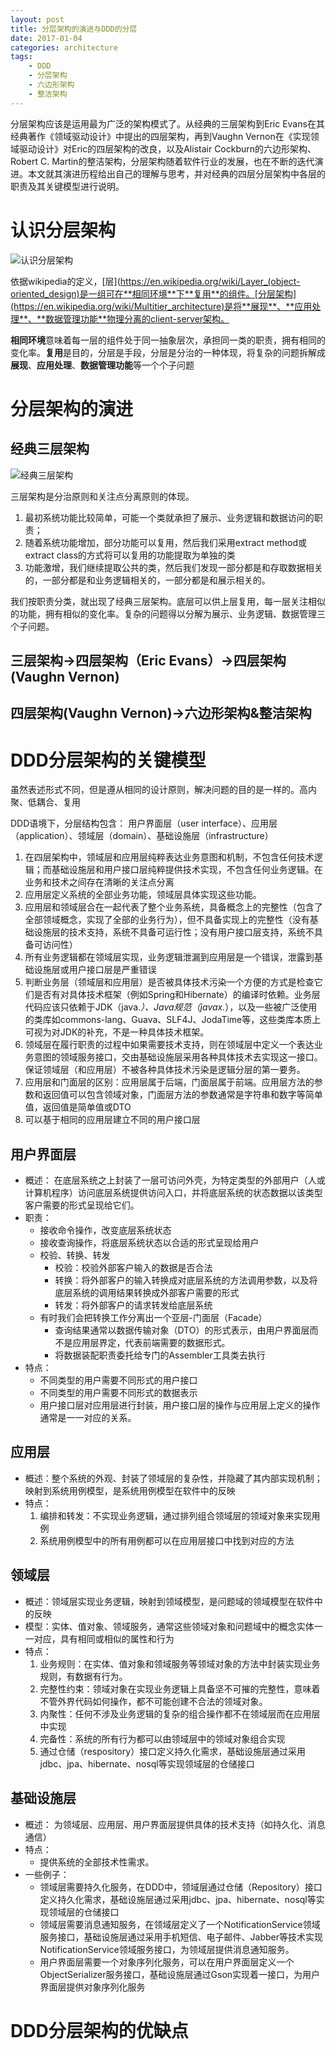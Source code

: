 ```yaml
---
layout: post
title: 分层架构的演进与DDD的分层
date: 2017-01-04
categories: architecture
tags:
    - DDD
    - 分层架构
    - 六边形架构
    - 整洁架构
---
```



分层架构应该是运用最为广泛的架构模式了。从经典的三层架构到Eric Evans在其经典著作《领域驱动设计》中提出的四层架构，再到Vaughn Vernon在《实现领域驱动设计》对Eric的四层架构的改良，以及Alistair Cockburn的六边形架构、Robert C. Martin的整洁架构，分层架构随着软件行业的发展，也在不断的迭代演进。本文就其演进历程给出自己的理解与思考，并对经典的四层分层架构中各层的职责及其关键模型进行说明。

<!-- more -->

# 认识分层架构

![认识分层架构](/images/认识分层架构.jpg)

依据wikipedia的定义，[层](https://en.wikipedia.org/wiki/Layer_(object-oriented_design)是一组可在**相同环境**下**复用**的组件。[分层架构](https://en.wikipedia.org/wiki/Multitier_architecture)是将**展现**、**应用处理**、**数据管理功能**物理分离的client-server架构。

**相同环境**意味着每一层的组件处于同一抽象层次，承担同一类的职责，拥有相同的变化率。**复用**是目的，分层是手段，分层是分治的一种体现，将复杂的问题拆解成**展现**、**应用处理**、**数据管理功能**等一个个子问题

# 分层架构的演进

## 经典三层架构

![经典三层架构](/images/三层架构.jpg)

三层架构是分治原则和关注点分离原则的体现。

1. 最初系统功能比较简单，可能一个类就承担了展示、业务逻辑和数据访问的职责；
2. 随着系统功能增加，部分功能可以复用，然后我们采用extract method或extract class的方式将可以复用的功能提取为单独的类
3. 功能激增，我们继续提取公共的类，然后我们发现一部分都是和存取数据相关的，一部分都是和业务逻辑相关的，一部分都是和展示相关的。

我们按职责分类，就出现了经典三层架构。底层可以供上层复用，每一层关注相似的功能，拥有相似的变化率。复杂的问题得以分解为展示、业务逻辑、数据管理三个子问题。



## 三层架构->四层架构（Eric Evans）->四层架构(Vaughn Vernon)

## 四层架构(Vaughn Vernon)->六边形架构&整洁架构

# DDD分层架构的关键模型
虽然表述形式不同，但是遵从相同的设计原则，解决问题的目的是一样的。高内聚、低耦合、复用

DDD语境下，分层结构包含： 用户界面层（user interface）、应用层（application）、领域层（domain）、基础设施层（infrastructure）

1. 在四层架构中，领域层和应用层纯粹表达业务意图和机制，不包含任何技术逻辑；而基础设施层和用户接口层纯粹提供技术实现，不包含任何业务逻辑。在业务和技术之间存在清晰的关注点分离
2. 应用层定义系统的全部业务功能，领域层具体实现这些功能。
3. 应用层和领域层合在一起代表了整个业务系统，具备概念上的完整性（包含了全部领域概念，实现了全部的业务行为），但不具备实现上的完整性（没有基础设施层的技术支持，系统不具备可运行性；没有用户接口层支持，系统不具备可访问性）
4. 所有业务逻辑都在领域层实现，业务逻辑泄漏到应用层是一个错误，泄露到基础设施层或用户接口层是严重错误
5. 判断业务层（领域层和应用层）是否被具体技术污染一个方便的方式是检查它们是否有对具体技术框架（例如Spring和Hibernate）的编译时依赖。业务层代码应该只依赖于JDK（java.*）、Java规范（javax.*），以及一些被广泛使用的类库如commons-lang、Guava、SLF4J、JodaTime等，这些类库本质上可视为对JDK的补充，不是一种具体技术框架。
6. 领域层在履行职责的过程中如果需要技术支持，则在领域层中定义一个表达业务意图的领域服务接口，交由基础设施层采用各种具体技术去实现这一接口。保证领域层（和应用层）不被各种具体技术污染是逻辑分层的第一要务。
7. 应用层和门面层的区别：应用层属于后端，门面层属于前端。应用层方法的参数和返回值可以包含领域对象，门面层方法的参数通常是字符串和数字等简单值，返回值是简单值或DTO
8. 可以基于相同的应用层建立不同的用户接口层

## 用户界面层

* 概述： 在底层系统之上封装了一层可访问外壳，为特定类型的外部用户（人或计算机程序）访问底层系统提供访问入口，并将底层系统的状态数据以该类型客户需要的形式呈现给它们。
* 职责：
    * 接收命令操作，改变底层系统状态
    * 接收查询操作，将底层系统状态以合适的形式呈现给用户
    * 校验、转换、转发
        * 校验：校验外部客户输入的数据是否合法
        * 转换：将外部客户的输入转换成对底层系统的方法调用参数，以及将底层系统的调用结果转换成外部客户需要的形式
        * 转发：将外部客户的请求转发给底层系统
    * 有时我们会把转换工作分离出一个亚层-门面层（Facade）
        * 查询结果通常以数据传输对象（DTO）的形式表示，由用户界面层而不是应用层界定，代表前端需要的数据形式。
        * 将数据装配职责委托给专门的Assembler工具类去执行
* 特点：
    * 不同类型的用户需要不同形式的用户接口
    * 不同类型的用户需要不同形式的数据表示
    * 用户接口层对应用层进行封装，用户接口层的操作与应用层上定义的操作通常是一一对应的关系。

## 应用层

* 概述：整个系统的外观、封装了领域层的复杂性，并隐藏了其内部实现机制；映射到系统用例模型，是系统用例模型在软件中的反映
* 特点：
    1. 编排和转发：不实现业务逻辑，通过排列组合领域层的领域对象来实现用例
    2. 系统用例模型中的所有用例都可以在应用层接口中找到对应的方法

## 领域层

* 概述：领域层实现业务逻辑，映射到领域模型，是问题域的领域模型在软件中的反映
* 模型：实体、值对象、领域服务，通常这些领域对象和问题域中的概念实体一一对应，具有相同或相似的属性和行为
* 特点：
    1. 业务规则：在实体、值对象和领域服务等领域对象的方法中封装实现业务规则，有数据有行为。
    2. 完整性约束：领域对象在实现业务逻辑上具备坚不可摧的完整性，意味着不管外界代码如何操作，都不可能创建不合法的领域对象。
    3. 内聚性：任何不涉及业务逻辑的复杂的组合操作都不在领域层而在应用层中实现
    4. 完备性：系统的所有行为都可以由领域层中的领域对象组合实现
    5. 通过仓储（respository）接口定义持久化需求，基础设施层通过采用jdbc、jpa、hibernate、nosql等实现领域层的仓储接口

## 基础设施层

* 概述： 为领域层、应用层、用户界面层提供具体的技术支持（如持久化、消息通信）
* 特点：
    * 提供系统的全部技术性需求。
* 一些例子：
    * 领域层需要持久化服务，在DDD中，领域层通过仓储（Repository）接口定义持久化需求，基础设施层通过采用jdbc、jpa、hibernate、nosql等实现领域层的仓储接口
    * 领域层需要消息通知服务，在领域层定义了一个NotificationService领域服务接口，基础设施层通过采用手机短信、电子邮件、Jabber等技术实现NotificationService领域服务接口，为领域层提供消息通知服务。
    * 用户界面层需要一个对象序列化服务，可以在用户界面层定义一个ObjectSerializer服务接口，基础设施层通过Gson实现着一接口，为用户界面层提供对象序列化服务


# DDD分层架构的优缺点
